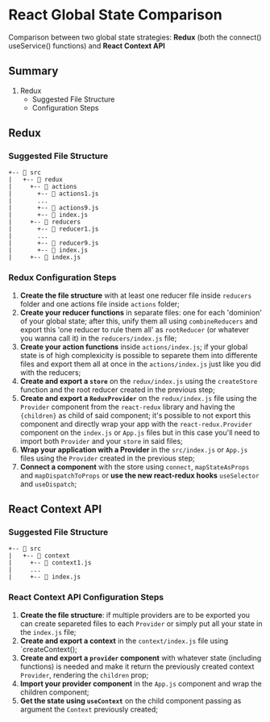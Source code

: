 # React Global State Comparison
Comparison between two global state strategies: **Redux** (both the connect() useService() functions) and **React Context API**

## Summary
1. Redux
      * Suggested File Structure
      * Configuration Steps

## Redux

### Suggested File Structure
```
+-- 📁 src
|   +-- 📁 redux
|     +-- 📁 actions
|       +-- 📄 actions1.js
|       ...
|       +-- 📄 actions9.js
|       +-- 📄 index.js
|     +-- 📁 reducers
|       +-- 📄 reducer1.js
|       ...
|       +-- 📄 reducer9.js
|       +-- 📄 index.js
|     +-- 📄 index.js
```

### Redux Configuration Steps
1. **Create the file structure** with at least one reducer file inside `reducers` folder and one actions file inside `actions` folder;
2. **Create your reducer functions** in separate files: one for each 'dominion' of your global state; after this, unify them all using `combineReducers` and export this 'one reducer to rule them all' as `rootReducer` (or whatever you wanna call it) in the `reducers/index.js` file;
3. **Create your action functions** inside `actions/index.js`; if your global state is of high complexicity is possible to separete them into differente files and export them all at once in the `actions/index.js` just like you did with the reducers;
4. **Create and export a `store`** on the `redux/index.js` using the `createStore` function and the root reducer created in the previous step;
4. **Create and export a `ReduxProvider`** on the `redux/index.js` file using the `Provider` component from the `react-redux` library and having the `{children}` as child of said component;
it's possible to not export this component and directly wrap your app with the `react-redux.Provider` component on the `index.js` or `App.js` files but in this case you'll need to import both `Provider` and your `store` in said files;
5. **Wrap your application with a Provider** in the `src/index.js` or `App.js` files using the `Provider` created in the previous step;
6. **Connect a component** with the store using `connect`, `mapStateAsProps` and `mapDispatchToProps` or **use the new react-redux hooks** `useSelector` and `useDispatch`;

## React Context API

### Suggested File Structure
```
+-- 📁 src
|   +-- 📁 context
|     +-- 📄 context1.js
|     ...
|     +-- 📄 index.js
```

### React Context API Configuration Steps
1. **Create the file structure**: if multiple providers are to be exported you can create separeted files to each `Provider` or simply put all your state in the `index.js` file;
2. **Create and export a context** in the `context/index.js` file using `createContext();
3. **Create and export a `provider` component** with whatever state (including functions) is needed and make it return the previously created context `Provider`, rendering the `children` prop;
4. **Import your provider component** in the `App.js` component and wrap the children component;
5. **Get the state using `useContext`** on the child component passing as argument the `Context` previously created;